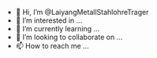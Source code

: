 - 👋 Hi, I’m @LaiyangMetallStahlohreTrager
- 👀 I’m interested in ...
- 🌱 I’m currently learning ...
- 💞️ I’m looking to collaborate on ...
- 📫 How to reach me ...

<!---
LaiyangMetallStahlohreTrager/LaiyangMetallStahlohreTrager is a ✨ special ✨ repository because its `README.md` (this file) appears on your GitHub profile.
You can click the Preview link to take a look at your changes.
--->
